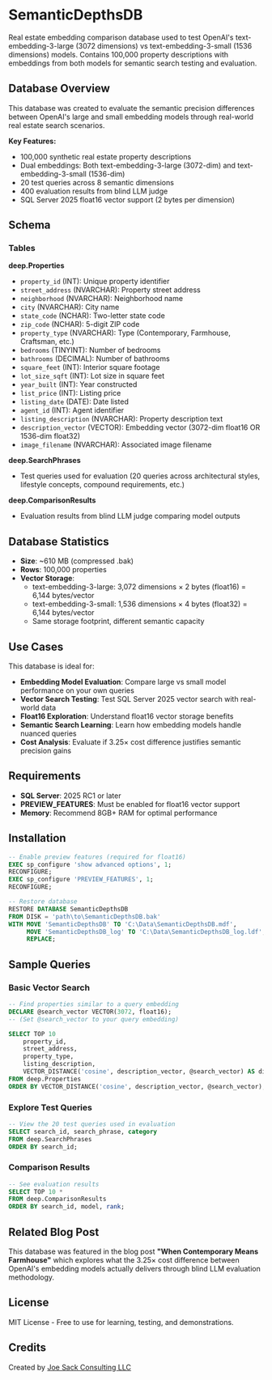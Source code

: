 # SemanticDepthsDB

Real estate embedding comparison database used to test OpenAI's text-embedding-3-large (3072 dimensions) vs text-embedding-3-small (1536 dimensions) models. Contains 100,000 property descriptions with embeddings from both models for semantic search testing and evaluation.

## Database Overview

This database was created to evaluate the semantic precision differences between OpenAI's large and small embedding models through real-world real estate search scenarios.

**Key Features:**
- 100,000 synthetic real estate property descriptions
- Dual embeddings: Both text-embedding-3-large (3072-dim) and text-embedding-3-small (1536-dim)
- 20 test queries across 8 semantic dimensions
- 400 evaluation results from blind LLM judge
- SQL Server 2025 float16 vector support (2 bytes per dimension)

## Schema

### Tables

**deep.Properties**
- `property_id` (INT): Unique property identifier
- `street_address` (NVARCHAR): Property street address
- `neighborhood` (NVARCHAR): Neighborhood name
- `city` (NVARCHAR): City name
- `state_code` (NCHAR): Two-letter state code
- `zip_code` (NCHAR): 5-digit ZIP code
- `property_type` (NVARCHAR): Type (Contemporary, Farmhouse, Craftsman, etc.)
- `bedrooms` (TINYINT): Number of bedrooms
- `bathrooms` (DECIMAL): Number of bathrooms
- `square_feet` (INT): Interior square footage
- `lot_size_sqft` (INT): Lot size in square feet
- `year_built` (INT): Year constructed
- `list_price` (INT): Listing price
- `listing_date` (DATE): Date listed
- `agent_id` (INT): Agent identifier
- `listing_description` (NVARCHAR): Property description text
- `description_vector` (VECTOR): Embedding vector (3072-dim float16 OR 1536-dim float32)
- `image_filename` (NVARCHAR): Associated image filename

**deep.SearchPhrases**
- Test queries used for evaluation (20 queries across architectural styles, lifestyle concepts, compound requirements, etc.)

**deep.ComparisonResults**
- Evaluation results from blind LLM judge comparing model outputs

## Database Statistics

- **Size**: ~610 MB (compressed .bak)
- **Rows**: 100,000 properties
- **Vector Storage**:
  - text-embedding-3-large: 3,072 dimensions × 2 bytes (float16) = 6,144 bytes/vector
  - text-embedding-3-small: 1,536 dimensions × 4 bytes (float32) = 6,144 bytes/vector
  - Same storage footprint, different semantic capacity

## Use Cases

This database is ideal for:
- **Embedding Model Evaluation**: Compare large vs small model performance on your own queries
- **Vector Search Testing**: Test SQL Server 2025 vector search with real-world data
- **Float16 Exploration**: Understand float16 vector storage benefits
- **Semantic Search Learning**: Learn how embedding models handle nuanced queries
- **Cost Analysis**: Evaluate if 3.25× cost difference justifies semantic precision gains

## Requirements

- **SQL Server**: 2025 RC1 or later
- **PREVIEW_FEATURES**: Must be enabled for float16 vector support
- **Memory**: Recommend 8GB+ RAM for optimal performance

## Installation

```sql
-- Enable preview features (required for float16)
EXEC sp_configure 'show advanced options', 1;
RECONFIGURE;
EXEC sp_configure 'PREVIEW_FEATURES', 1;
RECONFIGURE;

-- Restore database
RESTORE DATABASE SemanticDepthsDB
FROM DISK = 'path\to\SemanticDepthsDB.bak'
WITH MOVE 'SemanticDepthsDB' TO 'C:\Data\SemanticDepthsDB.mdf',
     MOVE 'SemanticDepthsDB_log' TO 'C:\Data\SemanticDepthsDB_log.ldf',
     REPLACE;
```

## Sample Queries

### Basic Vector Search
```sql
-- Find properties similar to a query embedding
DECLARE @search_vector VECTOR(3072, float16);
-- (Set @search_vector to your query embedding)

SELECT TOP 10
    property_id,
    street_address,
    property_type,
    listing_description,
    VECTOR_DISTANCE('cosine', description_vector, @search_vector) AS distance
FROM deep.Properties
ORDER BY VECTOR_DISTANCE('cosine', description_vector, @search_vector);
```

### Explore Test Queries
```sql
-- View the 20 test queries used in evaluation
SELECT search_id, search_phrase, category
FROM deep.SearchPhrases
ORDER BY search_id;
```

### Comparison Results
```sql
-- See evaluation results
SELECT TOP 10 *
FROM deep.ComparisonResults
ORDER BY search_id, model, rank;
```

## Related Blog Post

This database was featured in the blog post **"When Contemporary Means Farmhouse"** which explores what the 3.25× cost difference between OpenAI's embedding models actually delivers through blind LLM evaluation methodology.

## License

MIT License - Free to use for learning, testing, and demonstrations.

## Credits

Created by [Joe Sack Consulting LLC](https://github.com/MrJoeSack)
